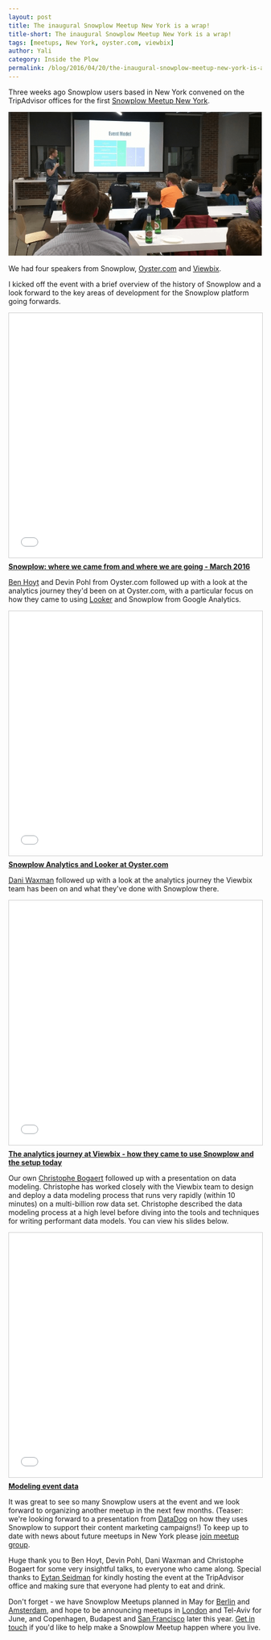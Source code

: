 ```yaml
---
layout: post
title: The inaugural Snowplow Meetup New York is a wrap!
title-short: The inaugural Snowplow Meetup New York is a wrap!
tags: [meetups, New York, oyster.com, viewbix]
author: Yali
category: Inside the Plow
permalink: /blog/2016/04/20/the-inaugural-snowplow-meetup-new-york-is-a-wrap/
---
```


Three weeks ago Snowplow users based in New York convened on the TripAdvisor offices for the first [Snowplow Meetup New York][new-york-meetup].

![christophe-at-snowplow-meetup-new-york-1][img1]

We had four speakers from Snowplow, [Oyster.com][oyster] and [Viewbix][viewbix].

<!--more-->

I kicked off the event with a brief overview of the history of Snowplow and a look forward to the key areas of development for the Snowplow platform going forwards.

<div class="iframe-container">
    <iframe src="//www.slideshare.net/slideshow/embed_code/key/BkLX4alEnbV7Qw" width="595" height="485" frameborder="0" marginwidth="0" marginheight="0" scrolling="no" style="border:1px solid #CCC; border-width:1px; margin-bottom:5px; max-width: 100%;" allowfullscreen>     </iframe>
</div> <div style="margin-bottom:5px"> <strong> <a href="//www.slideshare.net/yalisassoon/snowplow-where-we-came-from-and-where-we-are-going-march-2016" title="Snowplow: where we came from and where we are going - March 2016" target="_blank">Snowplow: where we came from and where we are going - March 2016</a> </strong>  </div>

[Ben Hoyt][ben-linkedin] and Devin Pohl from Oyster.com followed up with a look at the analytics journey they'd been on at Oyster.com, with a particular focus on how they came to using [Looker][looker] and Snowplow from Google Analytics.

<div class="iframe-container">
    <iframe src="//www.slideshare.net/slideshow/embed_code/key/xVtHofE1frziSl" width="595" height="485" frameborder="0" marginwidth="0" marginheight="0" scrolling="no" style="border:1px solid #CCC; border-width:1px; margin-bottom:5px; max-width: 100%;" allowfullscreen>     </iframe>
</div> <div style="margin-bottom:5px"> <strong> <a href="//www.slideshare.net/yalisassoon/snowplow-analytics-and-looker-at-oystercom" title="Snowplow Analytics and Looker at Oyster.com" target="_blank">Snowplow Analytics and Looker at Oyster.com</a> </strong>  </div>

[Dani Waxman][dani-linkedin] followed up with a look at the analytics journey the Viewbix team has been on and what they've done with Snowplow there.

<div class="iframe-container">
    <iframe src="//www.slideshare.net/slideshow/embed_code/key/iBc56J15jfRWXF" width="595" height="485" frameborder="0" marginwidth="0" marginheight="0" scrolling="no" style="border:1px solid #CCC; border-width:1px; margin-bottom:5px; max-width: 100%;" allowfullscreen>     </iframe>
</div> <div style="margin-bottom:5px"> <strong> <a href="//www.slideshare.net/yalisassoon/the-analytics-journey-at-viewbix-how-they-came-to-use-snowplow-and-the-setup-today" title="The analytics journey at Viewbix - how they came to use Snowplow and the setup today" target="_blank">The analytics journey at Viewbix - how they came to use Snowplow and the setup today</a> </strong> </div>

Our own [Christophe Bogaert][christophe] followed up with a presentation on data modeling. Christophe has worked closely with the Viewbix team to design and deploy a data modeling process that runs very rapidly (within 10 minutes) on a multi-billion row data set. Christophe described the data modeling process at a high level before diving into the tools and techniques for writing performant data models. You can view his slides below.

<div class="iframe-container">
    <iframe src="//www.slideshare.net/slideshow/embed_code/key/Av771KKy9SuweS" width="595" height="485" frameborder="0" marginwidth="0" marginheight="0" scrolling="no" style="border:1px solid #CCC; border-width:1px; margin-bottom:5px; max-width: 100%;" allowfullscreen>     </iframe>
</div> <div style="margin-bottom:5px"> <strong> <a href="//www.slideshare.net/yalisassoon/modeling-event-data" title="Modeling event data" target="_blank">Modeling event data</a> </strong> </div>

It was great to see so many Snowplow users at the event and we look forward to organizing another meetup in the next few months. (Teaser: we're looking forward to a presentation from [DataDog][datadog] on how they uses Snowplow to support their content marketing campaigns!) To keep up to date with news about future meetups in New York please [join meetup group][new-york-meetup].

Huge thank you to Ben Hoyt, Devin Pohl, Dani Waxman and Christophe Bogaert for some very insightful talks, to everyone who came along. Special thanks to [Eytan Seidman][eytan-linked] for kindly hosting the event at the TripAdvisor office and making sure that everyone had plenty to eat and drink.

Don't forget - we have Snowplow Meetups planned in May for [Berlin][berlin-meetup] and [Amsterdam][amsterdam-meetup], and hope to be announcing meetups in [London][london-meetup] and Tel-Aviv for June, and Copenhagen, Budapest and [San Francisco][sf-meetup] later this year. [Get in touch][contact] if you'd like to help make a Snowplow Meetup happen where you live.

[new-york-meetup]: http://www.meetup.com/Snowplow-Analytics-New-York/
[sf-meetup]: http://www.meetup.com/Snowplow-Analytics-San-Francisco/
[berlin-meetup]: http://www.meetup.com/Snowplow-Analytics-Berlin/
[amsterdam-meetup]: http://www.meetup.com/Snowplow-Analytics-Amsterdam/
[london-meetup]: http://www.meetup.com/Snowplow-Analytics-London/
[img1]: /assets/img/blog/2016/04/christophe-at-snowplow-meetup-new-york-1.png
[ben-linkedin]: https://www.linkedin.com/in/benhoyt
[eytan-linked]: https://www.linkedin.com/in/eytanseidman
[dani-linkedin]: https://il.linkedin.com/in/daniwaxman
[looker]: http://looker.com/
[christophe]: /blog/authors/christophe/
[datadog]: https://www.datadoghq.com/
[oyster]: http://www.oyster.com/
[viewbix]: http://corp.viewbix.com/
[contact]: /contact/
